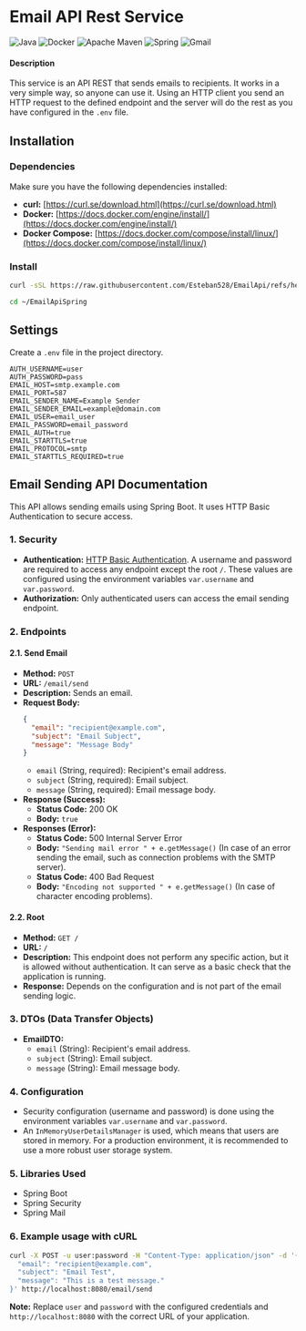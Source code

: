 # Email API Rest Service

![Java](https://img.shields.io/badge/java-%23ED8B00.svg?style=for-the-badge&logo=openjdk&logoColor=white)
![Docker](https://img.shields.io/badge/docker-%230db7ed.svg?style=for-the-badge&logo=docker&logoColor=white)
![Apache Maven](https://img.shields.io/badge/Apache%20Maven-C71A36?style=for-the-badge&logo=Apache%20Maven&logoColor=white)
![Spring](https://img.shields.io/badge/spring-%236DB33F.svg?style=for-the-badge&logo=spring&logoColor=white)
![Gmail](https://img.shields.io/badge/Gmail-D14836?style=for-the-badge&logo=gmail&logoColor=white)

#### Description

This service is an API REST that sends emails to recipients. It works in a very simple way, so anyone can use it. Using an HTTP client you send an HTTP request to the defined endpoint and the server will do the rest as you have configured in the `.env` file.

## Installation

### Dependencies

Make sure you have the following dependencies installed:

- **curl:** [https://curl.se/download.html](https://curl.se/download.html)
- **Docker:** [https://docs.docker.com/engine/install/](https://docs.docker.com/engine/install/)
- **Docker Compose:** [https://docs.docker.com/compose/install/linux/](https://docs.docker.com/compose/install/linux/)

### Install
```bash
curl -sSL https://raw.githubusercontent.com/Esteban528/EmailApi/refs/heads/main/install.sh | bash

cd ~/EmailApiSpring
```

## Settings

Create a `.env` file in the project directory.
```.env
AUTH_USERNAME=user
AUTH_PASSWORD=pass
EMAIL_HOST=smtp.example.com
EMAIL_PORT=587
EMAIL_SENDER_NAME=Example Sender
EMAIL_SENDER_EMAIL=example@domain.com
EMAIL_USER=email_user
EMAIL_PASSWORD=email_password
EMAIL_AUTH=true
EMAIL_STARTTLS=true
EMAIL_PROTOCOL=smtp
EMAIL_STARTTLS_REQUIRED=true
```

## Email Sending API Documentation

This API allows sending emails using Spring Boot. It uses HTTP Basic Authentication to secure access.

### 1. Security

* **Authentication:** [HTTP Basic Authentication](https://en.wikipedia.org/wiki/Basic_access_authentication). A username and password are required to access any endpoint except the root `/`. These values are configured using the environment variables `var.username` and `var.password`.
* **Authorization:** Only authenticated users can access the email sending endpoint.

### 2. Endpoints

#### 2.1. Send Email

* **Method:** `POST`
* **URL:** `/email/send`
* **Description:** Sends an email.
* **Request Body:**
    ```json
    {
      "email": "recipient@example.com",
      "subject": "Email Subject",
      "message": "Message Body"
    }
    ```
    * `email` (String, required): Recipient's email address.
    * `subject` (String, required): Email subject.
    * `message` (String, required): Email message body.
* **Response (Success):**
    * **Status Code:** 200 OK
    * **Body:** `true`
* **Responses (Error):**
    * **Status Code:** 500 Internal Server Error
    * **Body:** `"Sending mail error " + e.getMessage()` (In case of an error sending the email, such as connection problems with the SMTP server).
    * **Status Code:** 400 Bad Request
    * **Body:** `"Encoding not supported " + e.getMessage()` (In case of character encoding problems).

#### 2.2. Root

* **Method:** `GET /`
* **URL:** `/`
* **Description:** This endpoint does not perform any specific action, but it is allowed without authentication. It can serve as a basic check that the application is running.
* **Response:** Depends on the configuration and is not part of the email sending logic.


### 3. DTOs (Data Transfer Objects)

* **EmailDTO:**
    * `email` (String): Recipient's email address.
    * `subject` (String): Email subject.
    * `message` (String): Email message body.

### 4. Configuration

* Security configuration (username and password) is done using the environment variables `var.username` and `var.password`.
* An `InMemoryUserDetailsManager` is used, which means that users are stored in memory. For a production environment, it is recommended to use a more robust user storage system.

### 5. Libraries Used

* Spring Boot
* Spring Security
* Spring Mail

### 6. Example usage with cURL

```bash
curl -X POST -u user:password -H "Content-Type: application/json" -d '{
  "email": "recipient@example.com",
  "subject": "Email Test",
  "message": "This is a test message."
}' http://localhost:8080/email/send
```

**Note:** Replace `user` and `password` with the configured credentials and `http://localhost:8080` with the correct URL of your application.

